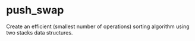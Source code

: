 # push_swap
Create an efficient (smallest number of operations) sorting algorithm using two stacks data structures.

